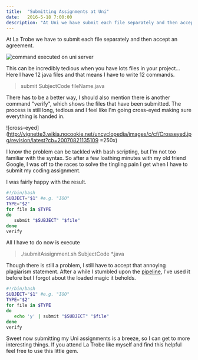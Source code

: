 ```yaml
---
title:  "Submitting Assignments at Uni"
date:   2016-5-18 7:00:00
description: "At Uni we have submit each file separately and then accept an agreement. This can be incredibly tedious when you few files for your assignment... There has to be a better way."
---
```


At La Trobe we have to submit each file separately and then accept an agreement.

![command executed on uni server](../../assets/images/2016-05-18-Assignment.jpg)

This can be incredibly tedious when you have lots files in your project...
Here I have 12 java files and that means I have to write 12 commands.
>submit SubjectCode fileName.java

There has to be a better way, I should also mention there is another command "verify", which
shows the files that have been submitted. The process is still long, tedious and I feel like I'm going cross-eyed making sure everything is handed in.

![cross-eyed](http://vignette3.wikia.nocookie.net/uncyclopedia/images/c/cf/Crosseyed.jpg/revision/latest?cb=20070821135109 =250x)

I know the problem can be tackled with bash scripting, but I'm not too familiar with the syntax.
So after a few loathing minutes with my old friend Google, I was off to the races to solve
the tingling pain I get when I have to submit my coding assignment.

I was fairly happy with the result.

```bash
#!/bin/bash
SUBJECT="$1" #e.g. "IOO"
TYPE="$2"
for file in $TYPE
do
   submit "$SUBJECT" "$file"
done
verify
```

All I have to do now is execute
>./submitAssignment.sh SubjectCode *.java

Though there is still a problem, I still have to accept that annoying plagiarism statement.
After a while I stumbled upon the [pipeline](http://tldp.org/HOWTO/Bash-Prog-Intro-HOWTO-4.html), I've used it before but I forgot about the loaded
magic it beholds.

```bash
#!/bin/bash
SUBJECT="$1" #e.g. "IOO"
TYPE="$2"
for file in $TYPE
do
   echo 'y' | submit "$SUBJECT" "$file"
done
verify
```

Sweet now submitting my Uni assignments is a breeze, so I can get to more interesting things.
If you attend La Trobe like myself and find this helpful feel free to use this little gem.
